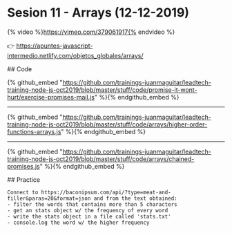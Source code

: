 # Sesion 11 - Arrays (12-12-2019) 

{% video %}https://vimeo.com/379061917{% endvideo %}


👉 <https://apuntes-javascript-intermedio.netlify.com/objetos_globales/arrays/>

## Code 

{% github_embed "https://github.com/trainings-juanmaguitar/leadtech-training-node-js-oct2019/blob/master/stuff/code/promise-it-wont-hurt/exercise-promises-mail.js" %}{% endgithub_embed %}

---

{% github_embed "https://github.com/trainings-juanmaguitar/leadtech-training-node-js-oct2019/blob/master/stuff/code/arrays/higher-order-functions-arrays.js" %}{% endgithub_embed %}

---

{% github_embed "https://github.com/trainings-juanmaguitar/leadtech-training-node-js-oct2019/blob/master/stuff/code/arrays/chained-promises.js" %}{% endgithub_embed %}



## Practice

```
Connect to https://baconipsum.com/api/?type=meat-and-filler&paras=20&format=json and from the text obtained:
- filter the words that contains more than 5 characters
- get an stats object w/ the frequency of every word
- write the stats object in a file called 'stats.txt'
- console.log the word w/ the higher frequency
```
